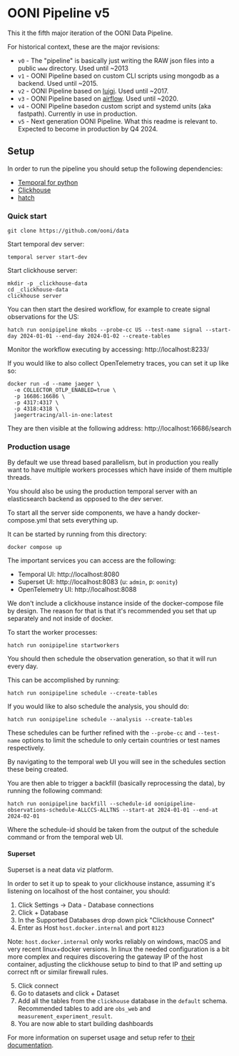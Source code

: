 # OONI Pipeline v5

This it the fifth major iteration of the OONI Data Pipeline.

For historical context, these are the major revisions:

- `v0` - The "pipeline" is basically just writing the RAW json files into a public `www` directory. Used until ~2013
- `v1` - OONI Pipeline based on custom CLI scripts using mongodb as a backend. Used until ~2015.
- `v2` - OONI Pipeline based on [luigi](https://luigi.readthedocs.io/en/stable/). Used until ~2017.
- `v3` - OONI Pipeline based on [airflow](https://airflow.apache.org/). Used until ~2020.
- `v4` - OONI Pipeline basedon custom script and systemd units (aka fastpath). Currently in use in production.
- `v5` - Next generation OONI Pipeline. What this readme is relevant to. Expected to become in production by Q4 2024.

## Setup

In order to run the pipeline you should setup the following dependencies:

- [Temporal for python](https://learn.temporal.io/getting_started/python/dev_environment/)
- [Clickhouse](https://clickhouse.com/docs/en/install)
- [hatch](https://hatch.pypa.io/1.9/install/)

### Quick start

```
git clone https://github.com/ooni/data
```

Start temporal dev server:

```
temporal server start-dev
```

Start clickhouse server:

```
mkdir -p _clickhouse-data
cd _clickhouse-data
clickhouse server
```

You can then start the desired workflow, for example to create signal observations for the US:

```
hatch run oonipipeline mkobs --probe-cc US --test-name signal --start-day 2024-01-01 --end-day 2024-01-02 --create-tables
```

Monitor the workflow executing by accessing: http://localhost:8233/

If you would like to also collect OpenTelemetry traces, you can set it up like so:

```
docker run -d --name jaeger \
  -e COLLECTOR_OTLP_ENABLED=true \
  -p 16686:16686 \
  -p 4317:4317 \
  -p 4318:4318 \
  jaegertracing/all-in-one:latest
```

They are then visible at the following address: http://localhost:16686/search

### Production usage

By default we use thread based parallelism, but in production you really want
to have multiple workers processes which have inside of them multiple threads.

You should also be using the production temporal server with an elasticsearch
backend as opposed to the dev server.

To start all the server side components, we have a handy docker-compose.yml
that sets everything up.

It can be started by running from this directory:

```
docker compose up
```

The important services you can access are the following:

- Temporal UI: http://localhost:8080
- Superset UI: http://localhost:8083 (u: `admin`, p: `oonity`)
- OpenTelemetry UI: http://localhost:8088

We don't include a clickhouse instance inside of the docker-compose file by
design. The reason for that is that it's recommended you set that up separately
and not inside of docker.

To start the worker processes:

```
hatch run oonipipeline startworkers
```

You should then schedule the observation generation, so that it will run every
day.

This can be accomplished by running:

```
hatch run oonipipeline schedule --create-tables
```

If you would like to also schedule the analysis, you should do:
```
hatch run oonipipeline schedule --analysis --create-tables
```

These schedules can be further refined with the `--probe-cc` and `--test-name`
options to limit the schedule to only certain countries or test names
respectively.

By navigating to the temporal web UI you will see in the schedules section these being created.

You are then able to trigger a backfill (basically reprocessing the data), by
running the following command:

```
hatch run oonipipeline backfill --schedule-id oonipipeline-observations-schedule-ALLCCS-ALLTNS --start-at 2024-01-01 --end-at 2024-02-01
```

Where the schedule-id should be taken from the output of the schedule command
or from the temporal web UI.

#### Superset

Superset is a neat data viz platform.

In order to set it up to speak to your clickhouse instance, assuming it's
listening on localhost of the host container, you should:

1. Click Settings -> Data - Database connections
2. Click + Database
3. In the Supported Databases drop down pick "Clickhouse Connect"
4. Enter as Host `host.docker.internal` and port `8123`

Note: `host.docker.internal` only works reliably on windows, macOS and very
recent linux+docker versions. In linux the needed configuration is a bit more
complex and requires discovering the gateway IP of the host container,
adjusting the clickhouse setup to bind to that IP and setting up correct nft or
similar firewall rules.

5. Click connect
6. Go to datasets and click + Dataset
7. Add all the tables from the `clickhouse` database in the `default` schema.
   Recommended tables to add are `obs_web` and `measurement_experiment_result`.
8. You are now able to start building dashboards

For more information on superset usage and setup refer to [their
documentation](https://superset.apache.org/docs/).
